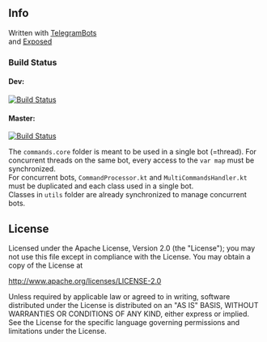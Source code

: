 
## Info
Written with [TelegramBots](https://github.com/rubenlagus/TelegramBots)      
and [Exposed](https://github.com/JetBrains/Exposed)   

### Build Status   
#### Dev:   
[![Build Status](https://travis-ci.com/Kraktun/KBot.svg?token=Uor7RP8xsv27XrHhEVTp&branch=dev)](https://travis-ci.com/Kraktun/KBot)
#### Master:   
[![Build Status](https://travis-ci.com/Kraktun/KBot.svg?token=Uor7RP8xsv27XrHhEVTp&branch=master)](https://travis-ci.com/Kraktun/KBot)   

The ```commands.core``` folder is meant to be used in a single bot (=thread). For concurrent threads on the same bot, every access to the ```var map``` must be synchronized.      
For concurrent bots, ```CommandProcessor.kt``` and ```MultiCommandsHandler.kt``` must be duplicated and each class used in a single bot.   
Classes in ```utils``` folder are already synchronized to manage concurrent bots.   


## License

Licensed under the Apache License, Version 2.0 (the "License");
you may not use this file except in compliance with the License.
You may obtain a copy of the License at

http://www.apache.org/licenses/LICENSE-2.0

Unless required by applicable law or agreed to in writing, software
distributed under the License is distributed on an "AS IS" BASIS,
WITHOUT WARRANTIES OR CONDITIONS OF ANY KIND, either express or implied.
See the License for the specific language governing permissions and
limitations under the License.